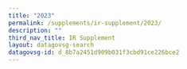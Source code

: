 ```yaml
---
title: "2023"
permalink: /supplements/ir-supplement/2023/
description: ""
third_nav_title: IR Supplement
layout: datagovsg-search
datagovsg-id: d_8b7a2451d909b031f3cbd91ce226bce2
---
```

